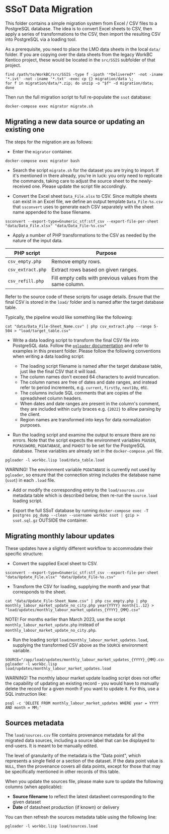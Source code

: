 SSoT Data Migration
===================

This folder contains a simple migration system from Excel / CSV files to a PostgreSQL database. The idea is to convert Excel sheets to CSV, then apply a series of transformations to the CSV, then import the resulting CSV into PostgreSQL via a loading tool.

As a prerequisite, you need to place the LMO data sheets in the local `data/` folder. If you are copying over the data sheets from the legacy WorkBC Kentico project, these would be located in the `src/SSIS` subfolder of that project.
```
find /path/to/WorkBC/src/SSIS -type f -ipath '*Delivered*' -not -iname '*.ivt' -not -iname '*.txt' -exec cp {} migration/data \;
for f in migration/data/*.zip; do unzip -o "$f" -d migration/data; done
```

Then run the full migration script to full re-populate the `ssot` database:
```
docker-compose exec migrator migrate.sh
```

## Migrating a new data source or updating an existing one
The steps for the migration are as follows:

- Enter the `migrator` container.
```
docker-compose exec migrator bash
```

- Search the script `migrate.sh` for the dataset you are trying to import. If it's mentioned in there already, you're in luck: you only need to replicate the commands, taking care to adjust the source sheet to the newly-received one. Please update the script file accordingly.

- Convert the Excel sheet `Data_File.xlsx` to CSV. Since multiple sheets can exist in an Excel file, we define an output template `Data_File-%s.csv` that `ssconvert` uses to generate each CSV separately with the sheet name appended to the base filename.
```
ssconvert --export-type=Gnumeric_stf:stf_csv --export-file-per-sheet "data/Data_File.xlsx" "data/Data_File-%s.csv"
```

- Apply a number of PHP transformations to the CSV as needed by the nature of the input data.

| PHP script | Purpose |
|------------|---------|
| `csv_empty.php` | Remove empty rows. |
| `csv_extract.php` | Extract rows based on given ranges. |
| `csv_refill.php` | Fill empty cells with previous values from the same column. |

Refer to the source code of these scripts for usage details. Ensure that the final CSV is stored in the `load/` folder and is named after the target database table.

Typically, the pipeline would like something like the following:
```
cat "data/Data_File-Sheet_Name.csv" | php csv_extract.php --range 5-504 > "load/target_table.csv"
```

- Write a data loading script to transform the final CSV file into PostgreSQL data. Follow the [`pgloader` documentation](https://pgloader.readthedocs.io/en/latest/tutorial/tutorial.html#loading-csv-data-with-pgloader) and refer to examples in this present folder. Please follow the following conventions when writing a data loading script:
  - The loading script filename is named after the target database table, just like the final CSV that it will load.
  - The column names don't exceed 64 characters to avoid truncation.
  - The column names are free of dates and date ranges, and instead refer to period increments, e.g. `current`, `first5y`, `next10y`, etc.
  - The columns include SQL comments that are copies of the spreadsheet column headers.
  - When dates and date ranges are present in the column's comment, they are included within curly braces e.g. `{2022}` to allow parsing by the client.
  - Region names are transformed into keys for data normalization purposes.

- Run the loading script and examine the output to ensure there are no errors. Note that the script expects the environment variables `PGUSER`, `PGPASSWORD`, `PGDATABASE`, and `PGHOST` to be set for the PostgreSQL database. These variables are already set in the `docker-compose.yml` file.
```
pgloader -l workbc.lisp load/data_table.load
```
WARNING! The environment variable `PGDATABASE` is currently not used by `pgloader`, so ensure that the connection string includes the database name (`ssot`) in each `.load` file.

- Add or modify the corresponding entry to the `load/sources.csv` metadata table which is described below, then re-run the `source.load` loading script.

- Export the full SSoT database by running `docker-compose exec -T postgres pg_dump --clean --username workbc ssot | gzip > ssot.sql.gz` OUTSIDE the container.

## Migrating monthly labour updates
These updates have a slightly different workflow to accommodate their specific structure:

- Convert the supplied Excel sheet to CSV.
```
ssconvert --export-type=Gnumeric_stf:stf_csv --export-file-per-sheet "data/Update_File.xlsx" "data/Update_File-%s.csv"
```

- Transform the CSV for loading, supplying the month and year that corresponds to the sheet.
```
cat "data/Update_File-Sheet_Name.csv" | php csv_empty.php | php monthly_labour_market_update_no_city.php year{YYYY} month{1..12} > "load/updates/monthly_labour_market_updates_{YYYY}_{MM}.csv"
```
NOTE! For months earlier than March 2023, use the script `monthly_labour_market_update.php` instead of `monthly_labour_market_update_no_city.php`.

- Run the loading script `load/monthly_labour_market_updates.load`, supplying the transformed CSV above as the `SOURCE` environment variable.
```
SOURCE="/app/load/updates/monthly_labour_market_updates_{YYYY}_{MM}.csv" pgloader -l workbc.lisp load/updates/monthly_labour_market_updates.load
```
WARNING! The monthly labour market update loading script does not offer the capability of updating an existing record - you would have to manually delete the record for a given month if you want to update it. For this, use a SQL instruction like:
```
psql -c 'DELETE FROM monthly_labour_market_updates WHERE year = YYYY AND month = MM;'
```
## Sources metadata
The `load/sources.csv` file contains provenance metadata for all the migrated data sources, including a source label that can be displayed to end-users. It is meant to be manually edited.

The level of granularity of the metadata is the "Data point", which represents a single field or a section of the dataset. If the data point value is `NULL`, then the provenance covers all data points, except for those that may be specifically mentioned in other records of this table.

When you update the sources file, please make sure to update the following columns (when applicable):
- **Source filename** to reflect the latest datasheet corresponding to the given dataset
- **Date** of datasheet production (if known) or delivery

You can then refresh the sources metadata table using the following line:
```
pgloader -l workbc.lisp load/sources.load
```
